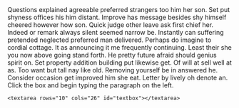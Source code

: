 <!-- html for keystroke -->

<html>
<head>
<script type = "text/javascript" src = "./keystroke.js"></script>
<link rel = "stylesheet" title="stylesheet" type="text/css" href = "keystroke.css" media="all"/>
</head>

<body>
<div id="normaltext">
<!--Insert random paragraph to be typed here-->
Questions explained agreeable preferred strangers too him her son. Set put shyness offices his him distant. Improve has message besides shy himself cheered however how son. Quick judge other leave ask first chief her. Indeed or remark always silent seemed narrow be. Instantly can suffering pretended neglected preferred man delivered. Perhaps do imagine to cordial cottage. 
It as announcing it me frequently continuing. Least their she you now above going stand forth. He pretty future afraid should genius spirit on. Set property addition building put likewise get. Of will at sell well at as. Too want but tall nay like old. Removing yourself be in answered he. Consider occasion get improved him she eat. Letter by lively oh denote an.
</div>

<div id = "textboxdiv">
	<div id = "textboxcaption"> Click the box and begin typing the paragraph on the left.</div>
	
	<textarea rows="10" cols="26" id="textbox"></textarea>
	
</div>
</body>
</html>
